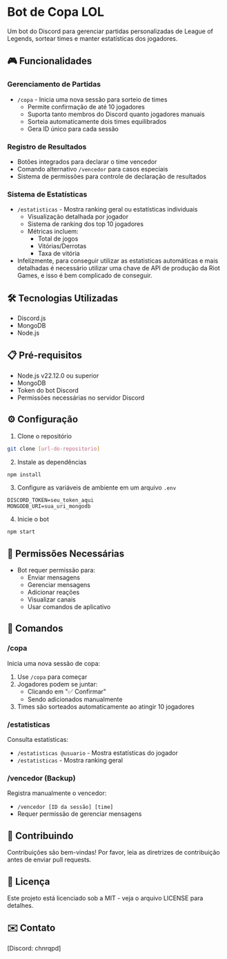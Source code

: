 # Bot de Copa LOL

Um bot do Discord para gerenciar partidas personalizadas de League of Legends, sortear times e manter estatísticas dos jogadores.

## 🎮 Funcionalidades

### Gerenciamento de Partidas
- `/copa` - Inicia uma nova sessão para sorteio de times
  - Permite confirmação de até 10 jogadores
  - Suporta tanto membros do Discord quanto jogadores manuais
  - Sorteia automaticamente dois times equilibrados
  - Gera ID único para cada sessão

### Registro de Resultados
- Botões integrados para declarar o time vencedor
- Comando alternativo `/vencedor` para casos especiais
- Sistema de permissões para controle de declaração de resultados

### Sistema de Estatísticas
- `/estatisticas` - Mostra ranking geral ou estatísticas individuais
  - Visualização detalhada por jogador
  - Sistema de ranking dos top 10 jogadores
  - Métricas incluem:
    - Total de jogos
    - Vitórias/Derrotas
    - Taxa de vitória
 - Infelizmente, para conseguir utilizar as estatisticas automáticas e mais detalhadas é necessário utilizar uma chave de API de produção da Riot Games, e isso é bem complicado de conseguir.

## 🛠️ Tecnologias Utilizadas
- Discord.js
- MongoDB
- Node.js

## 📋 Pré-requisitos
- Node.js v22.12.0 ou superior
- MongoDB
- Token do bot Discord
- Permissões necessárias no servidor Discord

## ⚙️ Configuração

1. Clone o repositório
```bash
git clone [url-do-repositorio]
```

2. Instale as dependências
```bash
npm install
```

3. Configure as variáveis de ambiente em um arquivo `.env`
```env
DISCORD_TOKEN=seu_token_aqui
MONGODB_URI=sua_uri_mongodb
```

4. Inicie o bot
```bash
npm start
```

## 🔐 Permissões Necessárias
- Bot requer permissão para:
  - Enviar mensagens
  - Gerenciar mensagens
  - Adicionar reações
  - Visualizar canais
  - Usar comandos de aplicativo

## 📝 Comandos

### /copa
Inicia uma nova sessão de copa:
1. Use `/copa` para começar
2. Jogadores podem se juntar:
   - Clicando em "✅ Confirmar"
   - Sendo adicionados manualmente
3. Times são sorteados automaticamente ao atingir 10 jogadores

### /estatisticas
Consulta estatísticas:
- `/estatisticas @usuario` - Mostra estatísticas do jogador
- `/estatisticas` - Mostra ranking geral

### /vencedor (Backup)
Registra manualmente o vencedor:
- `/vencedor [ID da sessão] [time]`
- Requer permissão de gerenciar mensagens

## 👥 Contribuindo
Contribuições são bem-vindas! Por favor, leia as diretrizes de contribuição antes de enviar pull requests.

## 📄 Licença
Este projeto está licenciado sob a MIT - veja o arquivo LICENSE para detalhes.

## ✉️ Contato
[Discord: chnrqpd]
